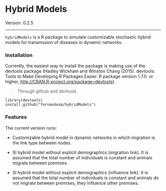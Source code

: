 Hybrid Models
====
Version: 0.2.5

___

`hybridModels` is a R package to simulate customizable stochastic hybrid models for transmssion of diseases in dynamic networks.

### Installation ###
Currently, the easiest way to install the package is making use of the devtools package (Hadley Wickham and Winston Chang (2015). devtools: Tools to Make Developing R Packages Easier. R package version 1.7.0. or higher, http://CRAN.R-project.org/package=devtools).

> Through github and devtools
```
library(devtools)
install_github("fernandosm/hybridModels")
```

### Features ###

The current version runs:

* Customizable hybrid model in dynamic networks in which migration is the link type between nodes.

* SI hybrid model without explicit demographics (migration link). It is assumed that the total number of individuals is constant and animals migrate between premises.

* SI hybrid model without explicit demographics (influence link). It is assumed that the total number of individuals is constant and animals do not migrate between premises, they influence other premises.